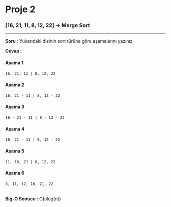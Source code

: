 # Proje 2
### [16, 21, 11, 8, 12, 22] -> Merge Sort

*****

**Soru :** Yukarıdaki dizinin sort türüne göre aşamalarını yazınız.

**Cevap :** 

#### Aşama 1
```
16, 21, 11 | 8, 12, 22
```

#### Aşama 2
```
16, 21 - 11 | 8, 12 - 22
```

#### Aşama 3
```
16 - 21 - 11 | 8 - 12 - 22
```

#### Aşama 4
```
16, 21 - 11 | 8, 12 - 22
```

#### Aşama 5
```
11, 16, 21 | 8, 12, 22
```

#### Aşama 6
```
8, 11, 12, 16, 21, 22
```
\
**Big-O Sonucu :** O(nlog(n)) 